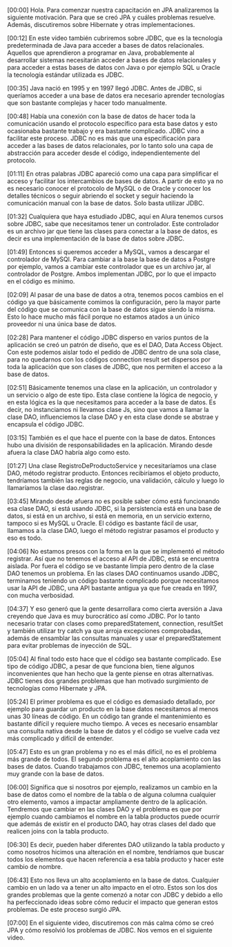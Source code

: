 [00:00] Hola. Para comenzar nuestra capacitación en JPA analizaremos la siguiente motivación. Para que se creó JPA y cuáles problemas resuelve. Además, discutiremos sobre Hibernate y otras implementaciones.

[00:12] En este video también cubriremos sobre JDBC, que es la tecnología predeterminada de Java para acceder a bases de datos relacionales. Aquellos que aprendieron a programar en Java, probablemente al desarrollar sistemas necesitarán acceder a bases de datos relacionales y para acceder a estas bases de datos con Java o por ejemplo SQL u Oracle la tecnología estándar utilizada es JDBC.

[00:35] Java nació en 1995 y en 1997 llegó JDBC. Antes de JDBC, si queríamos acceder a una base de datos era necesario aprender tecnologías que son bastante complejas y hacer todo manualmente.

[00:48] Había una conexión con la base de datos de hacer toda la comunicación usando el protocolo específico para esta base datos y esto ocasionaba bastante trabajo y era bastante complicado. JDBC vino a facilitar este proceso. JDBC no es más que una especificación para acceder a las bases de datos relacionales, por lo tanto solo una capa de abstracción para acceder desde el código, independientemente del protocolo.

[01:11] En otras palabras JDBC apareció como una capa para simplificar el acceso y facilitar los intercambios de bases de datos. A partir de esto ya no es necesario conocer el protocolo de MySQL o de Oracle y conocer los detalles técnicos o seguir abriendo el socket y seguir haciendo la comunicación manual con la base de datos. Solo basta utilizar JDBC.

[01:32] Cualquiera que haya estudiado JDBC, aquí en Alura tenemos cursos sobre JDBC, sabe que necesitamos tener un controlador. Este controlador es un archivo jar que tiene las clases para conectar a la base de datos, es decir es una implementación de la base de datos sobre JDBC.

[01:49] Entonces si queremos acceder a MySQL, vamos a descargar el controlador de MySQl. Para cambiar a la base la base de datos a Postgre por ejemplo, vamos a cambiar este controlador que es un archivo jar, al controlador de Postgre. Ambos implementan JDBC, por lo que el impacto en el código es mínimo.

[02:09] Al pasar de una base de datos a otra, tenemos pocos cambios en el código ya que básicamente comimos la configuración, pero la mayor parte del código que se comunica con la base de datos sigue siendo la misma. Esto lo hace mucho más fácil porque no estamos atados a un único proveedor ni una única base de datos.

[02:28] Para mantener el código JDBC disperso en varios puntos de la aplicación se creó un patrón de diseño, que es el DAO, Data Access Object. Con este podemos aislar todo el pedido de JDBC dentro de una sola clase, para no quedarnos con los códigos connection result set dispersos por toda la aplicación que son clases de JDBC, que nos permiten el acceso a la base de datos.

[02:51] Básicamente tenemos una clase en la aplicación, un controlador y un servicio o algo de este tipo. Esta clase contiene la lógica de negocio, y en esta lógica es la que necesitamos para acceder a la base de datos. Es decir, no instanciamos ni llevamos clase Js, sino que vamos a llamar la clase DAO, influenciemos la clase DAO y en esta clase donde se abstrae y encapsula el código JDBC.

[03:15] También es el que hace el puente con la base de datos. Entonces hubo una división de responsabilidades en la aplicación. Mirando desde afuera la clase DAO habría algo como esto.

[01:27] Una clase RegistroDeProductoService y necesitaríamos una clase DAO, método registrar producto. Entonces recibiríamos el objeto producto, tendríamos también las reglas de negocio, una validación, cálculo y luego lo llamaríamos la clase dao.registrar.

[03:45] Mirando desde afuera no es posible saber cómo está funcionando esa clase DAO, si está usando JDBC, si la persistencia está en una base de datos, si está en un archivo, si está en memoria, en un servicio externo, tampoco si es MySQL u Oracle. El código es bastante fácil de usar, llamamos a la clase DAO, luego el método registrar pasamos el producto y eso es todo.

[04:06] No estamos presos con la forma en la que se implementó el método registrar. Así que no tenemos el acceso al API de JDBC, está se encuentra aislada. Por fuera el código se ve bastante limpia pero dentro de la clase DAO tenemos un problema. En las clases DAO continuamos usando JDBC, terminamos teniendo un código bastante complicado porque necesitamos usar la API de JDBC, una API bastante antigua ya que fue creada en 1997, con mucha verbosidad.

[04:37] Y eso generó que la gente desarrollara como cierta aversión a Java creyendo que Java es muy burocrático así como JDBC. Por lo tanto necesario tratar con clases como preparedStatement, connection, resultSet y también utilizar try catch ya que arroja excepciones comprobadas, además de ensamblar las consultas manuales y usar el preparedStatement para evitar problemas de inyección de SQL.

[05:04] Al final todo esto hace que el código sea bastante complicado. Ese tipo de código JDBC, a pesar de que funciona bien, tiene algunos inconvenientes que han hecho que la gente piense en otras alternativas. JDBC tienes dos grandes problemas que han motivado surgimiento de tecnologías como Hibernate y JPA.

[05:24] El primer problema es que el código es demasiado detallado, por ejemplo para guardar un producto en la base datos necesitamos al menos unas 30 líneas de código. En un código tan grande el mantenimiento es bastante difícil y requiere mucho tiempo. A veces es necesario ensamblar una consulta nativa desde la base de datos y el código se vuelve cada vez más complicado y difícil de entender.

[05:47] Esto es un gran problema y no es el más difícil, no es el problema más grande de todos. El segundo problema es el alto acoplamiento con las bases de datos. Cuando trabajamos con JDBC, tenemos una acoplamiento muy grande con la base de datos.

[06:00] Significa que si nosotros por ejemplo, realizamos un cambio en la base de datos como el nombre de la tabla o de alguna columna cualquier otro elemento, vamos a impactar ampliamente dentro de la aplicación. Tendremos que cambiar en las clases DAO y el problema es que por ejemplo cuando cambiamos el nombre en la tabla productos puede ocurrir que además de existir en el producto DAO, hay otras clases del dado que realicen joins con la tabla producto.

[06:30] Es decir, pueden haber diferentes DAO utilizando la tabla producto y como nosotros hicimos una alteración en el nombre, tendríamos que buscar todos los elementos que hacen referencia a esa tabla producto y hacer este cambio de nombre.

[06:43] Esto nos lleva un alto acoplamiento en la base de datos. Cualquier cambio en un lado va a tener un alto impacto en el otro. Estos son los dos grandes problemas que la gente comenzó a notar con JDBC y debido a ello ha perfeccionado ideas sobre cómo reducir el impacto que generan estos problemas. De este proceso surgió JPA.

[07:00] En el siguiente video, discutiremos con más calma cómo se creó JPA y cómo resolvió los problemas de JDBC. Nos vemos en el siguiente video.
